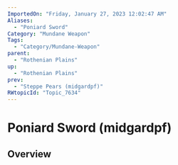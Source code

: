 ```yaml
---
ImportedOn: "Friday, January 27, 2023 12:02:47 AM"
Aliases:
  - "Poniard Sword"
Category: "Mundane Weapon"
Tags:
  - "Category/Mundane-Weapon"
parent:
  - "Rothenian Plains"
up:
  - "Rothenian Plains"
prev:
  - "Steppe Pears (midgardpf)"
RWtopicId: "Topic_7634"
---
```

# Poniard Sword (midgardpf)
## Overview
